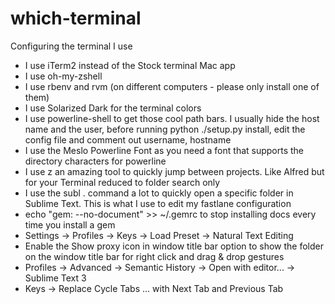 # which-terminal
Configuring the terminal I use

- I use iTerm2 instead of the Stock terminal Mac app
- I use oh-my-zshell
- I use rbenv and rvm (on different computers - please only install one of them)
- I use Solarized Dark for the terminal colors
- I use powerline-shell to get those cool path bars. I usually hide the host name and the user, before running python ./setup.py install, edit the config file and comment out username, hostname
- I use the Meslo Powerline Font as you need a font that supports the directory characters for powerline
- I use z an amazing tool to quickly jump between projects. Like Alfred but for your Terminal reduced to folder search only
- I use the subl . command a lot to quickly open a specific folder in Sublime Text. This is what I use to edit my fastlane configuration
- echo "gem: --no-document" >> ~/.gemrc to stop installing docs every time you install a gem
- Settings -> Profiles -> Keys -> Load Preset -> Natural Text Editing
- Enable the Show proxy icon in window title bar option to show the folder on the window title bar for right click and drag & drop gestures
- Profiles -> Advanced -> Semantic History -> Open with editor... -> Sublime Text 3
- Keys -> Replace Cycle Tabs ... with Next Tab and Previous Tab
